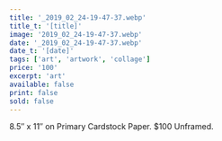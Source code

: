 ```yaml
---
title: '_2019_02_24-19-47-37.webp'
title_t: '[title]'
image: '2019_02_24-19-47-37.webp'
date: '_2019_02_24-19-47-37.webp'
date_t: '[date]'
tags: ['art', 'artwork', 'collage']
price: '100'
excerpt: 'art'
available: false
print: false
sold: false
---
```



8.5″ x 11″ on Primary Cardstock Paper.
$100 Unframed.
